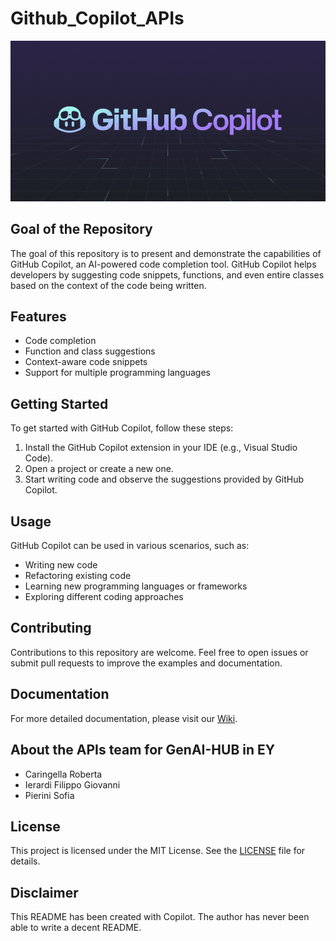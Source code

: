 # Github_Copilot_APIs

![alt text](copilot_img.png)

## Goal of the Repository

The goal of this repository is to present and demonstrate the capabilities of GitHub Copilot, an AI-powered code completion tool. GitHub Copilot helps developers by suggesting code snippets, functions, and even entire classes based on the context of the code being written.

## Features

- Code completion
- Function and class suggestions
- Context-aware code snippets
- Support for multiple programming languages

## Getting Started

To get started with GitHub Copilot, follow these steps:

1. Install the GitHub Copilot extension in your IDE (e.g., Visual Studio Code).
2. Open a project or create a new one.
3. Start writing code and observe the suggestions provided by GitHub Copilot.

## Usage

GitHub Copilot can be used in various scenarios, such as:

- Writing new code
- Refactoring existing code
- Learning new programming languages or frameworks
- Exploring different coding approaches

## Contributing

Contributions to this repository are welcome. Feel free to open issues or submit pull requests to improve the examples and documentation.

## Documentation

For more detailed documentation, please visit our [Wiki](https://github.com/DevSophs/Github_Copilot_APIs/wiki).

## About the APIs team for GenAI-HUB in EY

- Caringella Roberta
- Ierardi Filippo Giovanni
- Pierini Sofia 

## License

This project is licensed under the MIT License. See the [LICENSE](LICENSE) file for details.

## Disclaimer

This README has been created with Copilot. The author has never been able to write a decent README.